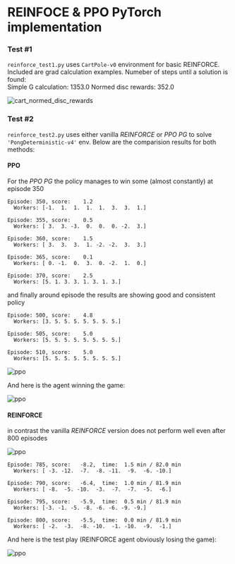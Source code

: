 # REINFOCE & PPO PyTorch implementation 

### Test #1

`reinforce_test1.py` uses `CartPole-v0` environment for basic REINFORCE. Included are grad calculation examples.
Numeber of steps until a solution is found:    
  Simple G calculation: 1353.0
  Normed disc rewards:   352.0

![cart_normed_disc_rewards](https://github.com/andreidi/pytorch_reinforce_cart/blob/master/cart_reinforce.gif)



### Test #2

`reinforce_test2.py` uses either vanilla *REINFORCE* or *PPO PG* to solve `'PongDeterministic-v4'` env. Below are the comparision results for both methods:

#### PPO

For the *PPO PG* the policy manages to win some (almost constantly) at episode 350
```
Episode: 350, score:    1.2
  Workers: [-1.  1.  1.  1.  1.  3.  3.  1.]
  
Episode: 355, score:    0.5
  Workers: [ 3.  3. -3.  0.  0.  0. -2.  3.]
  
Episode: 360, score:    1.5
  Workers: [ 3.  3.  3.  1. -2. -2.  3.  3.]
  
Episode: 365, score:    0.1
  Workers: [ 0. -1.  0.  3.  0. -2.  1.  0.]
  
Episode: 370, score:    2.5
  Workers: [5. 1. 3. 3. 1. 3. 1. 3.]
```

and finally around episode  the results are showing good and consistent policy

```
Episode: 500, score:    4.8
  Workers: [3. 5. 5. 5. 5. 5. 5. 5.]
  
Episode: 505, score:    5.0
  Workers: [5. 5. 5. 5. 5. 5. 5. 5.]
  
Episode: 510, score:    5.0
  Workers: [5. 5. 5. 5. 5. 5. 5. 5.]
```
![ppo](https://github.com/andreidi/pytorch_reinforce_cart/blob/master/ppo_results.png)

And here is the agent winning the game:

![ppo](https://github.com/andreidi/pytorch_reinforce_cart/blob/master/PPO_play_test.gif)

#### REINFORCE

in contrast the vanilla *REINFORCE* version does not perform well even after 800 episodes

![ppo](https://github.com/andreidi/pytorch_reinforce_cart/blob/master/REINFORCE_8_workers.png)
```
Episode: 785, score:   -8.2,  time:  1.5 min / 82.0 min
  Workers: [ -3. -12.  -7.  -8. -11.  -9.  -6. -10.]
  
Episode: 790, score:   -6.4,  time:  1.0 min / 81.9 min
  Workers: [ -8.  -5. -10.  -3.  -7.  -7.  -5.  -6.]
  
Episode: 795, score:   -5.9,  time:  0.5 min / 81.9 min
  Workers: [-3. -1. -5. -8. -6. -6. -9. -9.]
  
Episode: 800, score:   -5.5,  time:  0.0 min / 81.9 min
  Workers: [ -2.  -3.  -8. -10.  -1. -10.  -9.  -1.]
```
And here is the test play (REINFORCE agent obviously losing the game):

![ppo](https://github.com/andreidi/pytorch_reinforce_cart/blob/master/REINFORCE_play_test.gif)
